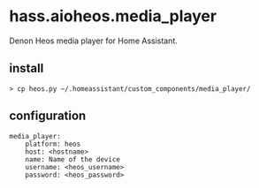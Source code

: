 # hass.aioheos.media_player

Denon Heos media player for Home Assistant.

## install

    > cp heos.py ~/.homeassistant/custom_components/media_player/

## configuration

    media_player:
        platform: heos
        host: <hostname>
        name: Name of the device
        username: <heos_username>
        password: <heos_password>

